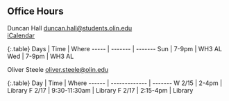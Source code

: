 ## Office Hours

Duncan Hall <duncan.hall@students.olin.edu>
<br>
[<i class="fa fa-calendar"></i> iCalendar](webcal://p09-calendars.icloud.com/published/2/0HsmJrKvrRZCQrGupJdLvCGi_CPXDbXA5HFworPq2R6wR4MiDQ9YI7I7lImLsjfBOWL_ntnAvSu2UgbHWy9j-79snfX5BNcKNYJFb6ptsgM)

{:.table}
Days  | Time    | Where
----- | ------- | -------
Sun   | 7-9pm   | WH3 AL
Wed   | 7-9pm   | WH3 AL


Oliver Steele <oliver.steele@olin.edu>

{:.table}
Day    | Time          | Where
------ | ------------- | -------
W 2/15  | 2-4pm        | Library
F 2/17  | 9:30-11:30am | Library
F 2/17  | 2:15-4pm     | Library
